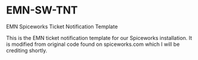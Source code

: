 # EMN-SW-TNT
EMN Spiceworks Ticket Notification Template

This is the EMN ticket notification template for our Spiceworks installation. It is modified from original code found on spiceworks.com which I will be crediting shortly.
